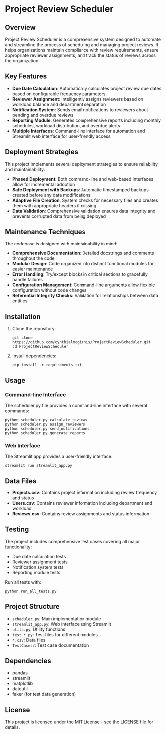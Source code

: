 # Project Review Scheduler

## Overview

Project Review Scheduler is a comprehensive system designed to automate and streamline the process of scheduling and managing project reviews. It helps organizations maintain compliance with review requirements, ensure appropriate reviewer assignments, and track the status of reviews across the organization.

## Key Features

- **Due Date Calculation**: Automatically calculates project review due dates based on configurable frequency parameters
- **Reviewer Assignment**: Intelligently assigns reviewers based on workload balance and department separation
- **Notification System**: Sends email notifications to reviewers about pending and overdue reviews
- **Reporting Module**: Generates comprehensive reports including monthly schedules, workload distribution, and overdue alerts
- **Multiple Interfaces**: Command-line interface for automation and Streamlit web interface for user-friendly access

## Deployment Strategies

This project implements several deployment strategies to ensure reliability and maintainability:

- **Phased Deployment**: Both command-line and web-based interfaces allow for incremental adoption
- **Safe Deployment with Backups**: Automatic timestamped backups created before any data modifications
- **Adaptive File Creation**: System checks for necessary files and creates them with appropriate headers if missing
- **Data Validation**: Comprehensive validation ensures data integrity and prevents corrupted data from being deployed

## Maintenance Techniques

The codebase is designed with maintainability in mind:

- **Comprehensive Documentation**: Detailed docstrings and comments throughout the code
- **Modular Design**: Code organized into distinct functional modules for easier maintenance
- **Error Handling**: Try/except blocks in critical sections to gracefully handle failures
- **Configuration Management**: Command-line arguments allow flexible configuration without code changes
- **Referential Integrity Checks**: Validation for relationships between data entities

## Installation

1. Clone the repository:
   ```
   git clone https://github.com/cynthialmcginnis/ProjectReviewScheduler.git
   cd ProjectReviewScheduler
   ```

2. Install dependencies:
   ```
   pip install -r requirements.txt
   ```

## Usage

### Command-line Interface

The scheduler.py file provides a command-line interface with several commands:

```
python scheduler.py calculate_reviews
python scheduler.py assign_reviewers
python scheduler.py send_notifications
python scheduler.py generate_reports
```

### Web Interface

The Streamlit app provides a user-friendly interface:

```
streamlit run streamlit_app.py
```

## Data Files

- **Projects.csv**: Contains project information including review frequency and status
- **Users.csv**: Contains reviewer information including department and workload
- **Reviews.csv**: Contains review assignments and status information

## Testing

The project includes comprehensive test cases covering all major functionality:

- Due date calculation tests
- Reviewer assignment tests
- Notification system tests
- Reporting module tests

Run all tests with:

```
python run_all_tests.py
```

## Project Structure

- `scheduler.py`: Main implementation module
- `streamlit_app.py`: Web interface using Streamlit
- `utils.py`: Utility functions
- `test_*.py`: Test files for different modules
- `*.csv`: Data files
- `TestCases/`: Test case documentation

## Dependencies

- pandas
- streamlit
- matplotlib
- dateutil
- faker (for test data generation)

## License

This project is licensed under the MIT License - see the LICENSE file for details.
